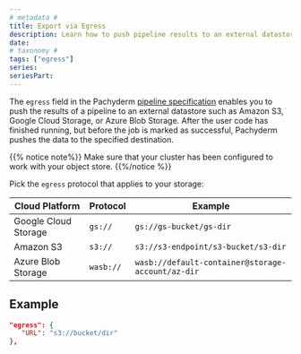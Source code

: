 ```yaml
---
# metadata # 
title: Export via Egress
description: Learn how to push pipeline results to an external datastore using the egress pipeline spec attribute.
date: 
# taxonomy #
tags: ["egress"]
series:
seriesPart:
---
```


The `egress` field in the Pachyderm [pipeline specification](../../../../reference/pipeline-spec)
enables you to push the results of a pipeline to an external datastore such as Amazon S3, Google Cloud Storage, or Azure Blob Storage. After the user code has finished running, but before the job is marked as successful, Pachyderm pushes the data to the specified destination.

{{% notice note%}}
Make sure that your cluster has been configured to work with your object store.
{{%/notice %}}

Pick the `egress` protocol that applies to your storage:

| Cloud Platform | Protocol | Example |
| -------------- | -------- | ----------- |
| Google Cloud Storage | `gs://` | `gs://gs-bucket/gs-dir` |
| Amazon S3 | `s3://` |  `s3://s3-endpoint/s3-bucket/s3-dir` |
| Azure Blob Storage | `wasb://` | `wasb://default-container@storage-account/az-dir` |

## Example 

```json
"egress": {
   "URL": "s3://bucket/dir"
},
```
